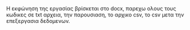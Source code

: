 Η εκφώνηση της εργασίας βρίσκεται στο docx,
παρεχω ολους τους κωδικες σε txt αρχεια, την παρουσιαση, το αρχικο csv, το csv μετα την επεξεργασια δεδομενων.
